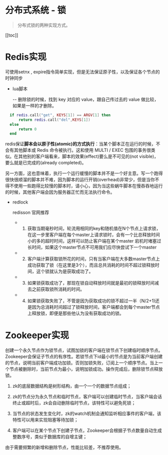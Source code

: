 # 分布式系统 - 锁

> 分布式锁的两种实现方式。

[[toc]]

# Redis实现

可使用setnx , expire指令简单实现，但是无法保证原子性，以及保证各个节点的时钟同步

* lua脚本

  -- 删除锁的时候，找到 key 对应的 value，跟自己传过去的 value 做比较，如果是一样的才删除。

```lua
  if redis.call("get", KEYS[1]) == ARGV[1] then
      return redis.call("del",KEYS[1])
  else
      return 0
  end
  ```

redis保证**脚本会以原子性(atomic)的方式执行**：当某个脚本正在运行的时候，不会有其他脚本或 Redis 命令被执行。这和使用 MULTI / EXEC 包围的事务很类似。在其他别的客户端看来，脚本的效果(effect)要么是不可见的(not visible)，要么就是已完成的(already completed)。

另一方面，这也意味着，执行一个运行缓慢的脚本并不是一个好主意。写一个跑得很快很顺溜的脚本并不难，因为脚本的运行开销(overhead)非常少，但是当你不得不使用一些跑得比较慢的脚本时，请小心，因为当这些蜗牛脚本在慢吞吞地运行的时候，其他客户端会因为服务器正忙而无法执行命令。

* redlock 

  redisson 官网推荐

  + 1. 获取当期毫秒时间，轮流用相同的key和随机值在N个节点上请求锁，在这一步里客户端在每个master上请求锁时，会有一个比总释放时间小的多的超时时间，这样可以防止客户端在某个master 宕机时堵塞过长时间，如果这个master节点不可用我们应尽快尝试下一个master
  + 2. 客户端计算获取锁所花的时间，只有当客户端在大多数master节点上成功获取了锁（在这里是3个），而且总共消耗的时间不超过锁释放时间，这个锁就认为是获取成功了。
  + 3. 如果锁获取成功了，那现在锁自动释放时间就是最初的锁释放时间减去之前获取锁所消耗的时间。
  + 4. 如果锁获取失败了，不管是因为获取成功的锁不超过一半（N/2+1)还是因为总消耗时间超过了锁释放时间，客户端都会到每个master节点上释放锁，即便是那些他认为没有获取成功的锁。

# Zookeeper实现

创建一个永久节点作为锁节点，试图加锁的客户端在锁节点下创建临时顺序节点。Zookeeper会保证子节点的有序性。若锁节点下id最小的节点是为当前客户端创建的节点，说明当前客户端成功加锁。否则加锁失败，订阅上一个顺序节点。当上一个节点被删除时，当前节点为最小，说明加锁成功。操作完成后，删除锁节点释放锁。

1. zk的底层数据结构是树形结构，由一个一个的数据节点组成；

2. zk的节点分为永久节点和临时节点，客户端可以创建临时节点，当客户端会话终止或超时后，zk会自动删除临时节点，该特性可以避免死锁；

3. 当节点的状态发生变化时，zk的watch机制会通知监听相应事件的客户端，该特性可以用来实现阻塞等待加锁；

4. 客户端可以在某个节点下创建子节点，Zookeeper会根据子节点数量自动生成整数序号，类似于数据库的自增主键；

由于需要频繁的新增和删除节点，性能比较差，不推荐使用。
